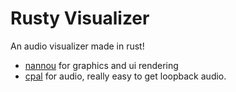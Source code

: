 # Rusty Visualizer
An audio visualizer made in rust!

* [nannou](https://github.com/nannou-org/nannou) for graphics and ui rendering
* [cpal](https://github.com/RustAudio/cpal) for audio, really easy to get loopback audio.

